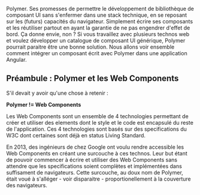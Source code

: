 Polymer. Ses promesses de permettre le développement de bibliothèque de composant UI sans s'enfermer dans une stack technique, en se reposant sur les (futurs) capacités du navigateur. Simplement écrire ses composants et les réutiliser partout en ayant la garantie de ne pas engendrer d'effet de bord. Ça donne envie, non ? Si vous travaillez avec plusieurs technos web et voulez développer un catalogue de composant UI générique, Polymer pourrait paraitre être une bonne solution.
Nous allons voir ensemble comment intégrer un composant écrit avec Polymer dans une application Angular.

## Préambule : Polymer et les Web Components

S'il devait y avoir qu'une chose à retenir :

**Polymer != Web Components**

Les Web Components sont un ensemble de 4 technologies permettant de créer et utiliser des elements dont le style et le code est encapsulé du reste de l'application. Ces 4 technologies sont basés sur des specifications du W3C dont certaines sont déjà en status Living Standard.

En 2013, des ingénieurs de chez Google ont voulu rendre accessible les Web Components en créant une surcouche à ces technos. Leur but étant de pouvoir commencer à écrire et utiliser des Web Components sans attendre que les specifications soient complètes et implémentées dans suffisament de navigateurs. Cette surcouche, au doux nom de Polymer, était voué à s'alléger - voir disparaitre - proportionellement à la couverture des navigateurs.